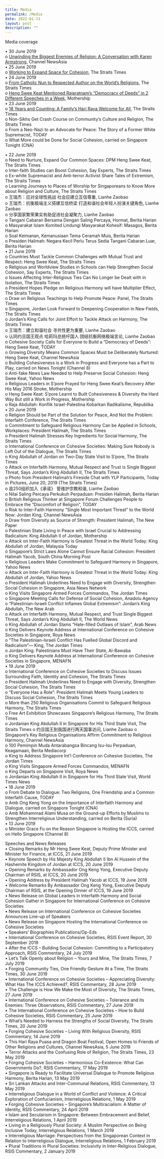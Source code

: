 ```yaml
---
title: Media
permalink: /Media
date: 2022-01-13
layout: post
description: ""
---
```

Media coverage

•	30 June 2019  
o	[Unwinding the Biggest Enemies of Religion: A Conversation with Karen Armstrong](www.channelnewsasia.com/news/singapore/religion-karen-armstrong-unwinding-biggest-enemies-11665658), Channel NewsAsia  
•	25 June 2019  
o	[Working to Expand Space for Cohesion](www.straitstimes.com/opinion/st-editorial/working-to-expand-space-for-cohesion?xtor=CS3-17&utm_source=STSmartphone&utm_medium=share&utm_term=2019-06-26+08%3A21%3A30), The Straits Times  
•	24 June 2019                                                                                     
o	[From Catholic Nun to Respected Author on the World’s Religions](www.straitstimes.com/singapore/from-catholic-nun-to-respected-author-on-the-worlds-religions), The Straits Times  
o	[Heng Swee Keat Mentioned Rajaratnam’s “Democracy of Deeds” in 2 Different Speeches in a Week](https://mothership.sg/2019/06/heng-swee-keat-democracy-of-deeds/), Mothership                                                                               
•	23 June 2019  
o	[18 Years and Counting: A Family’s Hari Raya Welcome for All](https://www.straitstimes.com/singapore/18-years-and-counting-a-familys-hari-raya-welcome-for-all), The Straits Times  
o	Non-Sikhs Get Crash Course on Community’s Culture and Religion, The Straits Times   
o	From a Neo-Nazi to an Advocate for Peace: The Story of a Former White Supremacist, TODAY   
o	What More could be Done for Social Cohesion, carried on Singapore Tonight (CNA)

•	22 June 2019   
o	Need to Nurture, Expand Our Common Spaces: DPM Heng Swee Keat, The Straits Times   
o	Inter-faith Studies can Boost Cohesion, Say Experts, The Straits Times   
o	Ex-white Supremacist and Anti-terror Activist Share Tales of Extremism, The Straits Times  
o	Learning Journeys to Places of Worship for Singaporeans to Know More about Religion and Culture, The Straits Times   
o	王瑞杰：应对全球性挑战 社会应建立互信尊重, Lianhe Zaobao   
o	王瑞杰：抗衡极端主义搭建互信桥梁 打造和谐社会年轻人扮演关键角色, Lianhe Zaobao   
o	分享国家繁荣果实有助促进社会凝聚力, Lianhe Zaobao   
o	Tangani Cabaran Bersama Dengan Saling Percaya, Hormat, Berita Harian   
o	Masyarakat Islam Komited Lindungi Masyarakat Kohesif: Masagos, Berita Harian   
o	Soal Keimanan, Kemanusiaan Tema Ceramah Muis, Berita Harian   
o	Presiden Halimah: Negara Kecil Perlu Terus Sedia Tangani Cabaran Luar, Berita Harian   
•	21 June 2019   
o	Countries Must Tackle Common Challenges with Mutual Trust and Respect: Heng Swee Keat, The Straits Times   
o	Religious and Worldview Studies in Schools can Help Strengthen Social Cohesion, Say Experts, The Straits Times   
o	Issues Affecting Inter-Religious Ties Can No Longer be Dealt with in Isolation, The Straits Times   
o	President Hopes Pledge on Religious Harmony will have Multiplier Effect, The Straits Times   
o	Draw on Religious Teachings to Help Promote Peace: Panel, The Straits Times   
o	Singapore, Jordan Look Forward to Deepening Cooperation in New Fields, The Straits Times   
o	Jordan’s King Calls for Joint Effort to Tackle Attack on Harmony, The Straits Times   
o	王瑞杰：建立和谐社会 寻共性更为重要, Lianhe Zaobao   
o	认同约旦国王观点 哈莉玛总统吁国人 团结抗衡网络极端言论, Lianhe Zaobao   
o	Cohesive Society Calls for Everyone to Build a “Democracy of Deeds”: Heng Swee Keat, TODAY   
o	Growing Diversity Means Common Spaces Must be Deliberately Nurtured: Heng Swee Keat, Channel NewsAsia   
o	Building Cohesiveness is a Work in Progress and Everyone has a Part to Play, carried on News Tonight (Channel 8)   
o	Anti-fake News Law Needed to Help Preserve Social Cohesion: Heng Swee Keat, Yahoo News   
o	Religious Leaders in S’pore Prayed for Heng Swee Keat’s Recovery After His May 2016 Stroke, Mothership   
o	Heng Swee Keat: S’pore Learnt to Built Cohesiveness & Diversity the Hard Way But still a Work in Progress, Mothership   
o	Raja Abdullah: Konflik Israel-Palestina Kobarkan Radikalisme, Republika   
•	20 June 2019   
o	Religion Should be Part of the Solution for Peace, And Not the Problem: Interfaith Conference, The Straits Times   
o	Commitment to Safeguard Religious Harmony Can be Applied in Schools, Workplaces: President Halimah, The Straits Times   
o	President Halimah Stresses Key Ingredients for Social Harmony, The Straits Times   
o	International Conference on Cohesive Societies: Making Sure Nobody is Left Out of the Dialogue, The Straits Times   
o	King Abdullah of Jordan on Two-Day State Visit to S’pore, The Straits Times   
o	Attack on Interfaith Harmony, Mutual Respect and Trust is Single Biggest Threat, Says Jordan’s King Abdullah II, The Straits Times   
o	Photo from President Halimah’s Fireside Chat with YLP Participants, Today in Pictures, June 20, 2019 (The Straits Times)   
o	逾250组织加入《承诺》 誓维护宗教和谐, Lianhe Zaobao   
o	Nilai Saling Percaya Perkukuh Perpaduan: Presiden Halimah, Berita Harian   
o	British Religious Thinker at Singapore Forum Challenges People to Embrace the “Discomfort of Religion”, TODAY   
o	Risk to Inter-Faith Harmony “Single Most Important Threat” to the World Now: Jordan King, Channel NewsAsia   
o	Draw from Diversity as Source of Strength: President Halimah, The New Paper   
o	Palestinian State Living in Peace with Israel Crucial to Addressing Radicalism: King Abdullah II of Jordan, Mothership   
o	Attack on Inter-Faith Harmony is Greatest Threat in the World Today: King Abdullah of Jordan, Malaysia Today   
o	Singapore’s Strict Laws Alone Cannot Ensure Racial Cohesion: President Halimah Yacob, South China Morning Post   
o	Religious Leaders Make Commitment to Safeguard Harmony in Singapore, Yahoo News   
o	Attack on Inter-Faith Harmony is Greatest Threat in the World Today: King Abdullah of Jordan, Yahoo News   
o	President Halimah Underlines Need to Engage with Diversity, Strengthen Social Cohesion in Singapore, Asia News Network   
o	King Visits Singapore Armed Forces Commandos, The Jordan Times   
o	Singapore Meeting Calls for Defense of Social Cohesion, Anadolu Agency   
o	“Palestinian-Israeli Conflict Inflames Global Extremism”: Jordan’s King Abdullah, The New Arab   
o	Attack on Interfaith Harmony, Mutual Respect, and Trust Single Biggest Threat, Says Jordan’s King Abdullah II, The World News   
o	King Abdullah of Jordan Slams “Hate-filled Outlaws of Islam”, Arab News   
o	King Delivers Keynote Address at International Conference on Cohesive Societies in Singapore, Roya News   
o	“The Palestinian-Israeli Conflict Has Fuelled Global Discord and Radicalism”— King, The Jordan Times   
o	Jordan King: Palestinians Must Have Their State, Al-Bawaba   
o	King Delivers Keynote Address at International Conference on Cohesive Societies in Singapore, MENAFN   
•	19 June 2019   
o	International Conference on Cohesive Societies to Discuss Issues Surrounding Faith, Identity and Cohesion, The Straits Times   
o	President Halimah Underlines Need to Engage with Diversity, Strengthen Social Cohesion, The Straits Times   
o	“Everyone Has a Role”: President Halimah Meets Young Leaders to Discuss Social Cohesion, The Straits Times   
o	More than 250 Religious Organisations Commit to Safeguard Religious Harmony, The Straits Times   
o	Free Art Exhibition Showcases Singapore’s Religious Harmony, The Straits Times   
o	Jordanian King Abdullah II in Singapore for His Third State Visit, The Straits Times
o	约旦国王到我国进行两天国事访问, Lianhe Zaobao
o	Singapore’s Key Religious Organisations Affirm Commitment to Religious Harmony, Channel NewsAsia   
o	100 Pemimpin Muda Antarabangsa Bincang Isu-Isu Perpaduan, Keagamaan, Berita Mediacorp   
o	King to Address Singapore Int’l Conference on Cohesive Societies, The Jordan Times   
o	King Visits Singapore Armed Forces Commandos, MENAFN   
o	King Departs on Singapore Visit, Roya News   
o	Jordanian King Abdullah II in Singapore for His Third State Visit, World Times News   
•	18 June 2019   
o	From Debate to Dialogue: Two Religions, One Friendship and a Common Interfaith Cause, TODAY   
o	Amb Ong Keng Yong on the Importance of Interfaith Harmony and Dialogue, carried on Singapore Tonight (CNA)   
o	Amb Mohammad Alami Musa on the Ground-up Efforts by Muslims to Strengthen Interreligious Understanding, carried on Berita (Suria)   
•	13 June 2019   
o	Minister Grace Fu on the Reason Singapore is Hosting the ICCS, carried on Hello Singapore (Channel 8)

Speeches and News Releases   
•	Closing Remarks by Mr Heng Swee Keat, Deputy Prime Minister and Minister for Finance, at ICCS, 21 June 2019   
•	Keynote Speech by His Majesty King Abdullah II Ibn Al Hussein of the Hashemite Kingdom of Jordan at ICCS, 20 June 2019   
•	Opening Remarks by Ambassador Ong Keng Yong, Executive Deputy Chairman of RSIS, at ICCS, 20 June 2019   
•	Opening Address by President Halimah Yacob at ICCS, 19 June 2019   
•	Welcome Remarks By Ambassador Ong Keng Yong, Executive Deputy Chairman of RSIS, at the Opening Dinner of ICCS, 19 June 2019   
•	News Release on Global Leaders in Interfaith Harmony and Social Cohesion Gather in Singapore for International Conference on Cohesive Societies   
•	News Release on International Conference on Cohesive Societies Announces Line-up of Speakers   
•	News Release on Singapore Hosting the International Conference on Cohesive Societies   
•	Speakers’ Biographies
Publications/Op-Eds   
•	International Conference on Cohesive Societies, RSIS Event Report, 30 September 2019   
•	After the ICCS – Building Social Cohesion: Committing to a Participatory Approach, RSIS Commentary, 24 July 2019   
•	Let’s Talk Openly about Religion – Yours and Mine, The Straits Times, 7 July 2019   
•	Forging Community Ties, One Friendly Gesture At a Time, The Straits Times, 30 June 2019   
•	International Conference on Cohesive Societies – Appreciating Diversity: What Has The ICCS Achieved?, RSIS Commentary, 28 June 2019   
•	The Challenge is How We Make the Most of Diversity, The Straits Times, 27 June 2019   
•	International Conference on Cohesive Societies – Tolerance and its Enemies: Three Observations, RSIS Commentary, 27 June 2019   
•	The International Conference on Cohesive Societies – How to Build Cohesive Societies, RSIS Commentary, 25 June 2019   
•	What’s Needed to Harness the Strengths of Social Diversity, The Straits Times, 20 June 2019   
•	Forging Cohesive Societies – Living With Religious Diversity, RSIS Commentary, 14 June 2019   
•	This Hari Raya Puasa and Dragon Boat Festival, Open Homes to Friends of Other Religions and Cultures, Channel NewsAsia, 5 June 2019   
•	Terror Attacks and the Confusing Role of Religion, The Straits Times, 23 May 2019   
•	Forging Cohesive Societies – Harmonious Co-Existence: What Can Governments Do?, RSIS Commentary, 17 May 2019   
•	Singapore is Ready to Facilitate Universal Dialogue to Promote Religious Harmony, Berita Harian, 13 May 2019   
•	Sri Lankan Attacks and Inter-Communal Relations, RSIS Commentary, 13 May 2019   
•	Interreligious Dialogue in a World of Conflict and Violence: A Critical Exploration of Confucianism, Interreligious Relations, 1 May 2019   
•	Forging Cohesive Societies – Singapore’s Multiracialism: A Matter of Identity, RSIS Commentary, 24 April 2019   
•	Islam and Secularism in Singapore: Between Embracement and Belief, Interreligious Relations, 1 April 2019   
•	Living in a Religiously Plural Society: A Muslim Perspective on Being Inclusive Today, Interreligious Relations, 1 March 2019   
•	Interreligious Marriage: Perspectives from the Singaporean Context in Relation to Interreligious Dialogue, Interreligious Relations, 1 February 2019   
•	Plural Traditions in Plural Societies: Inclusivity in Inter-Religious Dialogue, RSIS Commentary, 2 January 2019